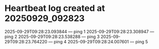 # Heartbeat log created at 20250929_092823
2025-09-29T09:28:23.093844 — ping 1
2025-09-29T09:28:23.308947 — ping 2
2025-09-29T09:28:23.538288 — ping 3
2025-09-29T09:28:23.764220 — ping 4
2025-09-29T09:28:24.007601 — ping 5
